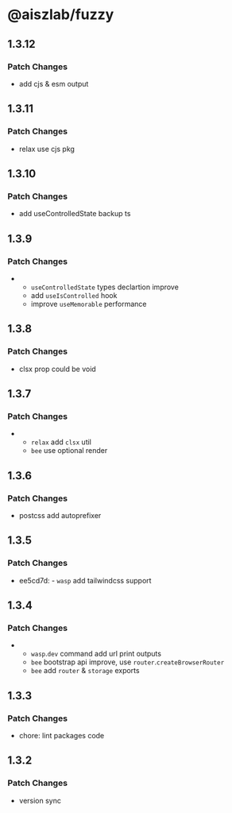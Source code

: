 # @aiszlab/fuzzy

## 1.3.12

### Patch Changes

- add cjs & esm output

## 1.3.11

### Patch Changes

- relax use cjs pkg

## 1.3.10

### Patch Changes

- add useControlledState backup ts

## 1.3.9

### Patch Changes

- - `useControlledState` types declartion improve
  - add `useIsControlled` hook
  - improve `useMemorable` performance

## 1.3.8

### Patch Changes

- clsx prop could be void

## 1.3.7

### Patch Changes

- - `relax` add `clsx` util
  - `bee` use optional render

## 1.3.6

### Patch Changes

- postcss add autoprefixer

## 1.3.5

### Patch Changes

- ee5cd7d: - `wasp` add tailwindcss support

## 1.3.4

### Patch Changes

- - `wasp`.`dev` command add url print outputs
  - `bee` bootstrap api improve, use `router`.`createBrowserRouter`
  - `bee` add `router` & `storage` exports

## 1.3.3

### Patch Changes

- chore: lint packages code

## 1.3.2

### Patch Changes

- version sync
